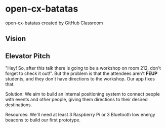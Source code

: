 # open-cx-batatas
open-cx-batatas created by GitHub Classroom
## Vision

## Elevator Pitch
"Hey! So, after this talk there is going to be a workshop on room 212, don't forget to check it out!". But the problem is that the attendees aren't **FEUP** students, and they don't have directions to the workshop. Our app fixes that.

Solution: We aim to build an internal positioning system to connect people with events and other people, giving them directions to their desired destinations.

Resources: We'll need at least 3 Raspberry Pi or 3 Bluetooth low energy beacons to build our first prototype.
